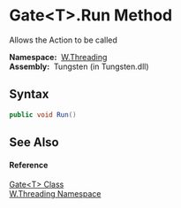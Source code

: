 Gate&lt;T>.Run Method
=====================
  Allows the Action to be called

  **Namespace:**  [W.Threading][1]  
  **Assembly:**  Tungsten (in Tungsten.dll)

Syntax
------

```csharp
public void Run()
```


See Also
--------

#### Reference
[Gate&lt;T> Class][2]  
[W.Threading Namespace][1]  

[1]: ../README.md
[2]: README.md
[3]: ../../_icons/Help.png